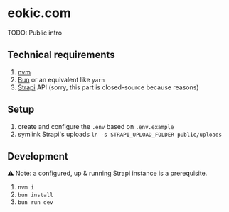 # eokic.com

TODO: Public intro


## Technical requirements

1. [nvm](https://github.com/nvm-sh/nvm)
1. [Bun](https://bun.sh/) or an equivalent like `yarn`
1. [Strapi](https://strapi.io/) API (sorry, this part is closed-source because reasons)


## Setup

1. create and configure the `.env` based on `.env.example`
1. symlink Strapi's uploads `ln -s STRAPI_UPLOAD_FOLDER public/uploads`


## Development

⚠️ Note: a configured, up & running Strapi instance is a prerequisite.

1. `nvm i`
1. `bun install`
1. `bun run dev`
